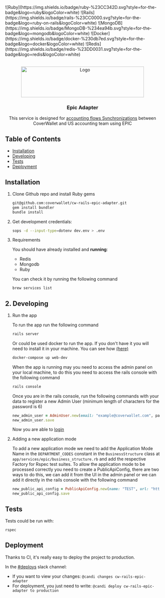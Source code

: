 <div style="display: flex">
  ![Ruby](https://img.shields.io/badge/ruby-%23CC342D.svg?style=for-the-badge&logo=ruby&logoColor=white) ![Rails](https://img.shields.io/badge/rails-%23CC0000.svg?style=for-the-badge&logo=ruby-on-rails&logoColor=white) ![MongoDB](https://img.shields.io/badge/MongoDB-%234ea94b.svg?style=for-the-badge&logo=mongodb&logoColor=white) ![Docker](https://img.shields.io/badge/docker-%230db7ed.svg?style=for-the-badge&logo=docker&logoColor=white) ![Redis](https://img.shields.io/badge/redis-%23DD0031.svg?style=for-the-badge&logo=redis&logoColor=white)
</div>

<br/>
<p align="center">
  <a href="https://www.coverwallet.com/">
    <img src="images/logo.png" alt="Logo" width="400" height="100">
  </a>

<h3 align="center">Epic Adapter</h3>
</p>

<p align="center">
  This service is designed for <a href="https://coverwallet.atlassian.net/l/cp/e2hWRJ7p"> accounting flows Synchronizations</a> between CoverWallet and US accounting team using EPIC
</p>

## Table of Contents

- [Installation](#installation)
- [Developing](#developing)
- [Tests](#tests)
- [Deployment](#deployment)

## Installation

  1. Clone Github repo and install Ruby gems

      ```bash
      git@github.com:coverwallet/cw-rails-epic-adapter.git
      gem install bundler
      bundle install
      ```

  2. Get development credentials:

      ```bash
      sops -d --input-type=dotenv dev.env > .env
      ```

  3. Requirements

      You should have already installed and **running**:

      - Redis
      - Mongodb
      - Ruby

      You can check it by running the following command

      ```bash
      brew services list
      ```

## 2. Developing

  1. Run the app

      To run the app run the following command

      ```bash
      rails server
      ```

      Or could be used docker to run the app. If you don't have it you will need to install it in your machine. You can see how [(here)](https://docs.docker.com/get-docker/)

      ```bash
      docker-compose up web-dev
      ```

      When the app is running may you need to access the admin panel on your local machine, to do this you need to access the rails console with the following command

      ```bash
      rails console
      ```

      Once you are in the rails console, run the following commands with your data to register a new Admin User (minimum length of characters for the password is 6)

      ```ruby
      new_admin_user = AdminUser.new(email: "example@coverwallet.com", password:'test01', password_confirmation:'test01')
      new_admin_user.save
      ```

      Now you are able to [login](http://localhost:3000/admin)

  2. Adding a new application mode 

      To add a new application mode we need to add the Application Mode Name in the ```DEPARTMENT_CODES``` constant in the ```BusinessStructure``` class at ```app/services/epic/business_structure.rb``` and add the respective Factory for Rspec test suites.
      To allow the application mode to be processed correctly you need to create a PublicApiConfig, there are two ways to do this, we can add it from the UI in the admin panel or we can add it directly in the rails console with the following command

      ```ruby
      new_public_api_config = PublicApiConfig.new(name: "TEST", url: "https://www.test.biz/en-us/test/public-api", client_id: "a4b0ac0d-d462-4902-b2cb-1c67474ae819", client_secret: "ew1HIAyatky_yAhDqdy5u1XfoDM5zNfoRNGes5_1A3E")
      new_public_api_config.save
      ```

## Tests

  Tests could be run with:

  ```bash
  rspec
  ```

## Deployment

  Thanks to CI, it's really easy to deploy the project to production.

  In the [#deploys](https://coverwallet.slack.com/archives/C33LQPZ7T) slack channel: 


  - If you want to view your changes: `@candi changes cw-rails-epic-adapter`
  - For deployment, you just need to write: `@candi deploy cw-rails-epic-adapter to production`
